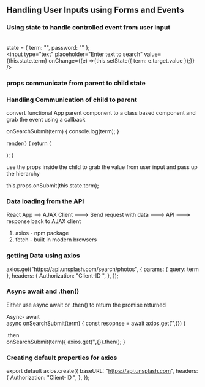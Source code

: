 ## Handling User Inputs using Forms and Events

### Using state to handle controlled event from user input

<br/> state = { term: "", password: "" };
<br/>
<input type="text" placeholder="Enter text to search" value={this.state.term} onChange={(e) =>{this.setState({ term: e.target.value });}} />

### props communicate from parent to child state

### Handling Communication of child to parent

<p> convert functional App parent component to a class based component and grab the event using a callback</p>
<p>
onSearchSubmit(term) {
    console.log(term);
  }

render() {
return (

<div className="ui container" style={{ marginTop: "10px" }}>
<SearchBar onSubmit={this.onSearchSubmit} />
</div>
);
}

use the props inside the child to grab the value from user input and pass up the hierarchy

this.props.onSubmit(this.state.term);

</p>

### Data loading from the API

React App --> AJAX Client ---> Send request with data ---> API ---> response back to AJAX client

1. axios - npm package
2. fetch - built in modern browsers

<h3>getting Data using axios</h3>
<p>axios.get("https://api.unsplash.com/search/photos", {
      params: { query: term },
      headers: {
        Authorization: "Client-ID <API Access Key>",
      },
    });</p>

### Async await and .then()

Either use async await or .then() to return the promise returned

Async- await <br>
async onSearchSubmit(term) {
const resopnse = await axios.get('',{})
}

.then <br>
onSearchSubmit(term){
axios.get('',{}).then();
}

### Creating default properties for axios

export default axios.create({
baseURL: "https://api.unsplash.com",
headers: {
Authorization: "Client-ID <API Access Key>",
},
});
